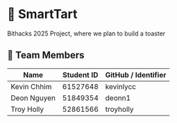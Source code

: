 # 🍰 SmartTart
Bithacks 2025 Project, where we plan to build a toaster
## 👥 Team Members

| Name             | Student ID | GitHub / Identifier   |
|------------------|------------|------------------------|
| Kevin Chhim      | 61527648   | kevinlycc              |
| Deon Nguyen      | 51849354   | deonn1                 |
| Troy Holly       | 52861566   | troyholly              |
